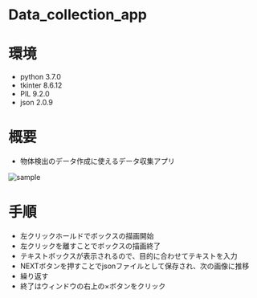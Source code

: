 # Data_collection_app

# 環境

- python 3.7.0
- tkinter 8.6.12
- PIL 9.2.0
- json 2.0.9

# 概要

- 物体検出のデータ作成に使えるデータ収集アプリ

![sample](https://user-images.githubusercontent.com/98692841/209472792-b675d898-f779-4075-86aa-e5eea0318a35.png)


# 手順

- 左クリックホールドでボックスの描画開始
- 左クリックを離すことでボックスの描画終了
- テキストボックスが表示されるので、目的に合わせてテキストを入力
- NEXTボタンを押すことでjsonファイルとして保存され、次の画像に推移
- 繰り返す
- 終了はウィンドウの右上の×ボタンをクリック

